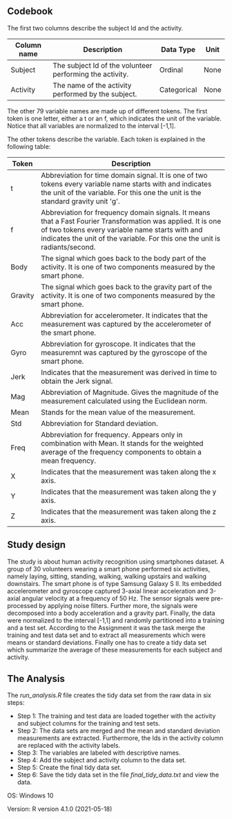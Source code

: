 ## Codebook

The first two columns describe the subject Id and the activity.


**Column name** | **Description** | **Data Type** | **Unit**
----------------|-----------------|---------------|----------
Subject         | The subject Id of the volunteer performing the activity. | Ordinal | None
Activity | The name of the activity performed by the subject.| Categorical| None

The other 79 variable names are made up of different tokens. The first token is one letter, either a t or an f, which indicates the unit of the variable. Notice that all variables are normalized to the interval [-1,1].

The other tokens describe the variable. Each token is explained in the following table:

**Token**| **Description**
---------|----------------
t | Abbreviation for time domain signal. It is one of two tokens every variable name starts with and indicates the unit of the variable. For this one the unit is the standard gravity unit 'g'.
f | Abbreviation for frequency domain signals. It means that a Fast Fourier Transformation was applied. It is one of two tokens every variable name starts with and indicates the unit of the variable. For this one the unit is radiants/second.
Body | The signal which goes back to the body part of the activity. It is one of two components measured by the smart phone.
Gravity | The signal which goes back to the gravity part of the activity. It is one of two components measured by the smart phone.
Acc | Abbreviation for accelerometer. It indicates that the measurement was captured by the accelerometer of the smart phone.
Gyro | Abbreviation for gyroscope. It indicates that the measuremnt was captured by the gyroscope of the smart phone.
Jerk | Indicates that the measurement was derived in time to obtain the Jerk signal.
Mag | Abbreviation of Magnitude. Gives the magnitude of the measurement calculated using the Euclidean norm.
Mean | Stands for the mean value of the measurement.
Std | Abbreviation for Standard deviation.
Freq | Abbreviation for frequency. Appears only in combination with Mean. It stands for the weighted average of the frequency components to obtain a mean frequency.
X | Indicates that the measurement was taken along the x axis.
Y | Indicates that the measurement was taken along the y axis.
Z | Indicates that the measurement was taken along the z axis.

## Study design

The study is about human activity recognition using smartphones dataset. A group of 30 volunteers wearing a smart phone performed six activities, namely laying, sitting, standing, walking, walking upstairs and walking downstairs. The smart phone is of type Samsung Galaxy S II. Its embedded accelerometer and gyroscope captured 3-axial linear acceleration and 3-axial angular velocity at a frequency of 50 Hz. The sensor signals were pre-processed by applying noise filters. Further more, the signals were decomposed into a body acceleration and a gravity part. Finally, the data were normalized to the interval [-1,1] and randomly partitioned into a training and a test set.
According to the Assignment it was the task merge the training and test data set and to extract all measurements which were means or standard deviations. Finally one has to create a tidy data set which summarize the average of these measurements for each subject and activity.

## The Analysis
The *run_analysis.R* file creates the tidy data set from the raw data in six steps:
- Step 1: The training and test data are loaded together with the activity and subject columns for the training and test sets.  
- Step 2: The data sets are merged and the mean and standard deviation measurements are extracted. Furthermore, the Ids in the activity column are replaced with the activity labels.  
- Step 3: The variables are labeled with descriptive names.  
- Step 4: Add the subject and activity column to the data set.  
- Step 5: Create the final tidy data set.  
- Step 6: Save the tidy data set in the file *final_tidy_data.txt* and view the data.

OS: Windows 10

Version: R version 4.1.0 (2021-05-18)